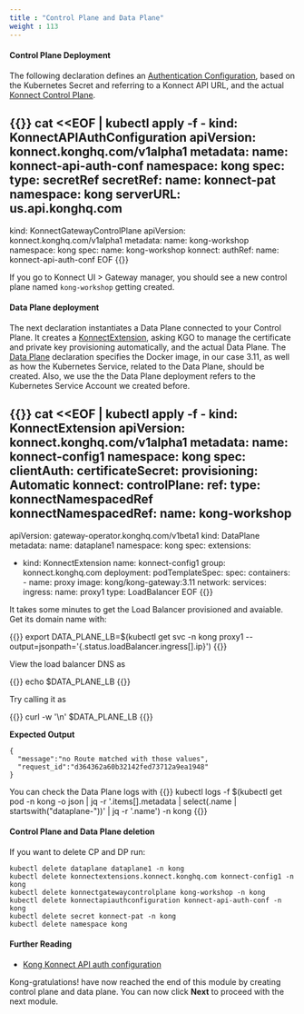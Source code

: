 ```yaml
---
title : "Control Plane and Data Plane"
weight : 113
---
```


#### Control Plane Deployment

The following declaration defines an [Authentication Configuration](https://docs.konghq.com/gateway-operator/latest/reference/custom-resources/#konnectapiauthconfiguration), based on the Kubernetes Secret and referring to a Konnect API URL, and the actual [Konnect Control Plane](https://docs.konghq.com/gateway-operator/1.5.x/reference/custom-resources/#konnectgatewaycontrolplane). 


{{<highlight>}}
cat <<EOF | kubectl apply -f -
kind: KonnectAPIAuthConfiguration
apiVersion: konnect.konghq.com/v1alpha1
metadata:
  name: konnect-api-auth-conf
  namespace: kong
spec:
  type: secretRef
  secretRef:
    name: konnect-pat
    namespace: kong
  serverURL: us.api.konghq.com
---
kind: KonnectGatewayControlPlane
apiVersion: konnect.konghq.com/v1alpha1
metadata:
 name: kong-workshop
 namespace: kong
spec:
 name: kong-workshop
 konnect:
   authRef:
     name: konnect-api-auth-conf
EOF
{{</highlight>}}



If you go to Konnect UI > Gateway manager, you should see a new control plane named `kong-workshop` getting created.

#### Data Plane deployment

The next declaration instantiates a Data Plane connected to your Control Plane. It creates a [KonnectExtension](https://docs.konghq.com/gateway-operator/1.5.x/reference/custom-resources/#konnectextension-1), asking KGO to manage the certificate and private key provisioning automatically, and the actual Data Plane. The [Data Plane](https://docs.konghq.com/gateway-operator/latest/reference/custom-resources/#dataplane) declaration specifies the Docker image, in our case 3.11, as well as how the Kubernetes Service, related to the Data Plane, should be created. Also, we use the the Data Plane deployment refers to the Kubernetes Service Account we created before.

{{<highlight>}}
cat <<EOF | kubectl apply -f -
kind: KonnectExtension
apiVersion: konnect.konghq.com/v1alpha1
metadata:
 name: konnect-config1
 namespace: kong
spec:
 clientAuth:
   certificateSecret:
     provisioning: Automatic
 konnect:
   controlPlane:
     ref:
       type: konnectNamespacedRef
       konnectNamespacedRef:
         name: kong-workshop
---
apiVersion: gateway-operator.konghq.com/v1beta1
kind: DataPlane
metadata:
 name: dataplane1
 namespace: kong
spec:
 extensions:
 - kind: KonnectExtension
   name: konnect-config1
   group: konnect.konghq.com
 deployment:
   podTemplateSpec:
     spec:
       containers:
       - name: proxy
         image: kong/kong-gateway:3.11
 network:
   services:
     ingress:
       name: proxy1
       type: LoadBalancer
EOF
{{</highlight>}}


It takes some minutes to get the Load Balancer provisioned and avaiable. Get its domain name with:

{{<highlight>}}
export DATA_PLANE_LB=$(kubectl get svc -n kong proxy1 --output=jsonpath='{.status.loadBalancer.ingress[].ip}')
{{</highlight>}}

View the load balancer DNS as

{{<highlight>}}
echo $DATA_PLANE_LB
{{</highlight>}}

Try calling it as

{{<highlight>}}
curl -w '\n' $DATA_PLANE_LB
{{</highlight>}}

**Expected Output**

```
{
  "message":"no Route matched with those values",
  "request_id":"d364362a60b32142fed73712a9ea1948"
}
```

You can check the Data Plane logs with
{{<highlight>}}
kubectl logs -f $(kubectl get pod -n kong -o json | jq -r '.items[].metadata | select(.name | startswith("dataplane-"))' | jq -r '.name') -n kong
{{</highlight>}}


#### Control Plane and Data Plane deletion

If you want to delete CP and DP run:

```
kubectl delete dataplane dataplane1 -n kong
kubectl delete konnectextensions.konnect.konghq.com konnect-config1 -n kong
kubectl delete konnectgatewaycontrolplane kong-workshop -n kong
kubectl delete konnectapiauthconfiguration konnect-api-auth-conf -n kong
kubectl delete secret konnect-pat -n kong
kubectl delete namespace kong
```

#### Further Reading

* [Kong Konnect API auth configuration](https://docs.konghq.com/gateway-operator/latest/get-started/konnect/create-konnectextension/#create-an-access-token-in-konnect) 

Kong-gratulations! have now reached the end of this module by creating control plane and data plane. You can now click **Next** to proceed with the next module.
